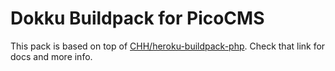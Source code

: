 # Dokku Buildpack for PicoCMS

This pack is based on top of [CHH/heroku-buildpack-php](https://github.com/CHH/heroku-buildpack-php).
Check that link for docs and more info.
